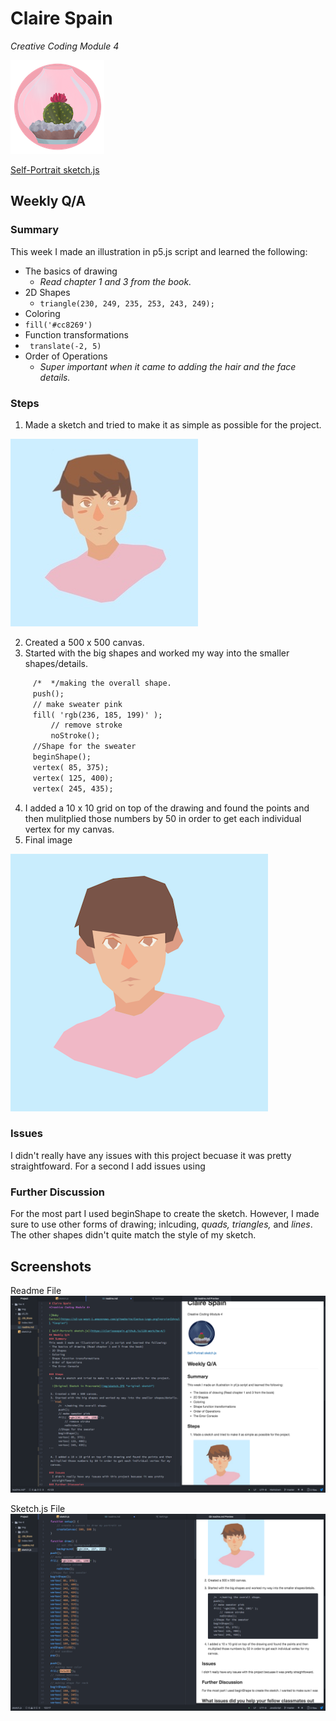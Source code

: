 # Claire Spain
*Creative Coding Module 4*

![Baby Cactus](img/cactus_logo_04.png)

[ Self-Portrait sketch.js](https://clarissaspain.github.io/120-work/hw-4/)
## Weekly Q/A
### Summary
This week I made an illustration in p5.js script and learned the following:
- The basics of drawing
  - *Read chapter 1 and 3 from the book.*
- 2D Shapes
  - ```triangle(230, 249, 235, 253, 243, 249);```
- Coloring
 - ```fill('#cc8269')```
- Function transformations
 - ``` translate(-2, 5)```
- Order of Operations
  - *Super important when it came to adding the hair and the face details.*

### Steps
 1. Made a sketch and tried to make it as simple as possible for the project.

  ![Original Sketch in Procreate](img/sketch.JPG "original sketch")

 2. Created a 500 x 500 canvas.
 3. Started with the big shapes and worked my way into the smaller shapes/details.
 ```html
      /*  */making the overall shape.
      push();
      // make sweater pink
      fill( 'rgb(236, 185, 199)' );
          // remove stroke
          noStroke();
      //Shape for the sweater
      beginShape();
      vertex( 85, 375);
      vertex( 125, 400);
      vertex( 245, 435);
```

 4. I added a 10 x 10 grid on top of the drawing and found the points and then mulitplied those numbers by 50 in order to get each individual vertex for my canvas.
 5. Final image

 ![Final Image](img/Final.png)

### Issues
I didn't really have any issues with this project becuase it was pretty straightfoward. For a second I add issues using
### Further Discussion
For the most part I used beginShape to create the sketch. However, I made sure to use other forms of drawing; inlcuding, *quads, triangles,* and *lines*. The other shapes didn't quite match the style of my sketch.

## Screenshots
Readme File
![Markdown File](img/Markdown_img.png "Markdown")

Sketch.js File
![Sketch.js File](img/sketch_js_img.png "Sketch.js")

